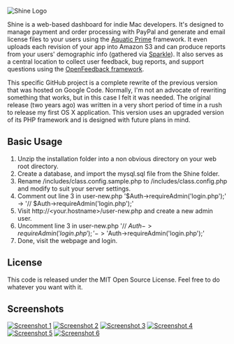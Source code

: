 ![Shine Logo](http://static.clickontyler.com/blog/shine.png)

Shine is a web-based dashboard for indie Mac developers. It's designed to manage payment and order processing with PayPal and generate and email license files to your users using the [Aquatic Prime](http://www.aquaticmac.com/) framework. It even uploads each revision of your app into Amazon S3 and can produce reports from your users' demographic info (gathered via [Sparkle](http://sparkle.andymatuschak.org/)). It also serves as a central location to collect user feedback, bug reports, and support questions using the [OpenFeedback framework](http://github.com/tylerhall/OpenFeedback/tree/master).

This specific GitHub project is a complete rewrite of the previous version that was hosted on Google Code. Normally, I'm not an advocate of rewriting something that works, but in this case I felt it was needed. The original release (two years ago) was written in a very short period of time in a rush to release my first OS X application. This version uses an upgraded version of its PHP framework and is designed with future plans in mind.

Basic Usage
-----------
1. Unzip the installation folder into a non obvious directory on your web root directory.
2. Create a database, and import the mysql.sql file from the Shine folder.
3. Rename /includes/class.config.sample.php to /includes/class.config.php and modify to suit your server settings.
4. Comment out line 3 in user-new.php '$Auth->requireAdmin('login.php');' -> '// $Auth->requireAdmin('login.php');'
5. Visit http://<your.hostname>/user-new.php and create a new admin user.
6. Uncomment line 3 in user-new.php '// $Auth->requireAdmin('login.php');' -> '$Auth->requireAdmin('login.php');'
7. Done, visit the webpage and login.

License
-------

This code is released under the MIT Open Source License. Feel free to do whatever you want with it.

Screenshots
-------
[![Screenshot 1](http://static.clickontyler.com/blog/shine-ss2-sm.png)](http://static.clickontyler.com/blog/shine-ss2.png)
[![Screenshot 2](http://static.clickontyler.com/blog/shine-ss3-sm.png)](http://static.clickontyler.com/blog/shine-ss3.png)
[![Screenshot 3](http://static.clickontyler.com/blog/shine-ss4-sm.png)](http://static.clickontyler.com/blog/shine-ss4.png)
[![Screenshot 4](http://static.clickontyler.com/blog/shine-ss5-sm.png)](http://static.clickontyler.com/blog/shine-ss5.png)
[![Screenshot 5](http://static.clickontyler.com/blog/shine-ss6-sm.png)](http://static.clickontyler.com/blog/shine-ss6.png)
[![Screenshot 6](http://static.clickontyler.com/blog/shine-ss7-sm.png)](http://static.clickontyler.com/blog/shine-ss7.png)
